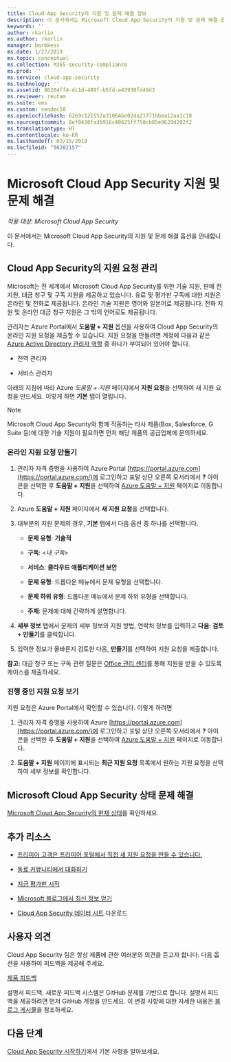 ```yaml
---
title: Cloud App Security의 지원 및 문제 해결 정보
description: 이 문서에서는 Microsoft Cloud App Security의 지원 및 문제 해결 옵션을 안내합니다.
keywords: ''
author: rkarlin
ms.author: rkarlin
manager: barbkess
ms.date: 1/27/2019
ms.topic: conceptual
ms.collection: M365-security-compliance
ms.prod: ''
ms.service: cloud-app-security
ms.technology: ''
ms.assetid: 86204ff4-dc1d-489f-b5fd-a43930fd49d3
ms.reviewer: reutam
ms.suite: ems
ms.custom: seodec18
ms.openlocfilehash: 6269c121552a310646e02da21771bbea12aa1c18
ms.sourcegitcommit: 8ef0438fa35916c48625ff750cb85e9628d202f2
ms.translationtype: HT
ms.contentlocale: ko-KR
ms.lasthandoff: 02/15/2019
ms.locfileid: "56282157"
---
```

# <a name="support-and-troubleshooting-microsoft-cloud-app-security"></a>Microsoft Cloud App Security 지원 및 문제 해결

*적용 대상: Microsoft Cloud App Security*

이 문서에서는 Microsoft Cloud App Security의 지원 및 문제 해결 옵션을 안내합니다.

## <a name="manage-support-requests-for-cloud-app-security"></a>Cloud App Security의 지원 요청 관리

Microsoft는 전 세계에서 Microsoft Cloud App Security를 위한 기술 지원, 판매 전 지원, 대금 청구 및 구독 지원을 제공하고 있습니다. 유료 및 평가판 구독에 대한 지원은 온라인 및 전화로 제공됩니다. 온라인 기술 지원은 영어와 일본어로 제공됩니다. 전화 지원 및 온라인 대금 청구 지원은 그 밖의 언어로도 제공됩니다.

관리자는 Azure Portal에서 **도움말 + 지원** 옵션을 사용하여 Cloud App Security의 온라인 지원 요청을 제출할 수 있습니다. 지원 요청을 만들려면 계정에 다음과 같은 [Azure Active Directory 관리자 역할](https://docs.microsoft.com/azure/active-directory/active-directory-assign-admin-roles-azure-portal) 중 하나가 부여되어 있어야 합니다.

-   전역 관리자

-   서비스 관리자

아래의 지침에 따라 Azure *도움말 + 지원* 페이지에서 **지원 요청**을 선택하여 새 지원 요청을 만드세요. 이렇게 하면 **기본** 탭이 열립니다.

>[!NOTE]
> Microsoft Cloud App Security와 함께 작동하는 타사 제품(Box, Salesforce, G Suite 등)에 대한 기술 지원이 필요하면 먼저 해당 제품의 공급업체에 문의하세요.


### <a name="create-an-online-support-request"></a>온라인 지원 요청 만들기

1.  관리자 자격 증명을 사용하여 Azure Portal [https://portal.azure.com](https://portal.azure.com/)에 로그인하고 포털 상단 오른쪽 모서리에서 **?** 아이콘을 선택한 후 **도움말 + 지원**을 선택하여 [Azure 도움말 + 지원](https://ms.portal.azure.com/#blade/Microsoft_Azure_Support/HelpAndSupportBlade/overview) 페이지로 이동합니다.

2.  Azure **도움말 + 지원** 페이지에서 **새 지원 요청**을 선택합니다.

3.  대부분의 지원 문제의 경우, **기본** 탭에서 다음 옵션 중 하나를 선택합니다.

    -   **문제 유형**: **기술적**

    -   **구독**: \<*내 구독*\>

    -   **서비스**: **클라우드 애플리케이션 보안**

    -   **문제 유형**: 드롭다운 메뉴에서 문제 유형을 선택합니다.

    -   **문제 하위 유형**: 드롭다운 메뉴에서 문제 하위 유형을 선택합니다.

    -   **주제**: 문제에 대해 간략하게 설명합니다.

4.  **세부 정보** 탭에서 문제의 세부 정보와 지원 방법, 연락처 정보를 입력하고 **다음: 검토 + 만들기**를 클릭합니다.

5.  입력한 정보가 올바른지 검토한 다음, **만들기**를 선택하여 지원 요청을 제출합니다.

**참고:** 대금 청구 또는 구독 관련 질문은 [Office 관리 센터](https://portal.office.com/Support/SupportEntry.aspx)를 통해 지원을 받을 수 있도록 케이스를 제출하세요.

### <a name="view-open-support-requests"></a>진행 중인 지원 요청 보기

지원 요청은 Azure Portal에서 확인할 수 있습니다. 이렇게 하려면

1.  관리자 자격 증명을 사용하여 Azure [https://portal.azure.com](https://portal.azure.com/)에 로그인하고 포털 상단 오른쪽 모서리에서 **?** 아이콘을 선택한 후 **도움말 + 지원**을 선택하여 [Azure 도움말 + 지원](https://ms.portal.azure.com/#blade/Microsoft_Azure_Support/HelpAndSupportBlade/overview) 페이지로 이동합니다.

2.  **도움말 + 지원** 페이지에 표시되는 **최근 지원 요청** 목록에서 원하는 지원 요청을 선택하여 세부 정보를 확인합니다.

## <a name="troubleshooting-microsoft-cloud-app-security-status"></a>Microsoft Cloud App Security 상태 문제 해결

[Microsoft Cloud App Security의 현재 상태](https://status.cloudappsecurity.com/)를 확인하세요.


## <a name="additional-resources"></a>추가 리소스

- [프리미어 고객은 프리미어 포털에서 직접 새 지원 요청을 만들 수 있습니다.](https://premier.microsoft.com/)

-  [동료 커뮤니티에서 대화하기](https://techcommunity.microsoft.com/t5/Microsoft-Cloud-App-Security/bd-p/MicrosoftCloudAppSecurity)

-   [지금 평가판 시작](https://signup.microsoft.com/Signup?OfferId=757c4c34-d589-46e4-9579-120bba5c92ed&ali=1)

-   [Microsoft 블로그에서 최신 정보 얻기](https://techcommunity.microsoft.com/t5/Enterprise-Mobility-Security/bg-p/enterprisemobilityandsecurity/label-name/Microsoft%20Cloud%20App%20Security)

-   [Cloud App Security 데이터 시트](http://download.microsoft.com/download/E/F/E/EFE908F8-7EDB-4244-8039-67BA574186CC/Microsoft_Cloud_App_Security_eBook.pdf) 다운로드

## <a name="feedback"></a>사용자 의견

Cloud App Security 팀은 항상 제품에 관한 여러분의 의견을 듣고자 합니다. 다음 옵션을 사용하여 피드백을 제공해 주세요.

[제품 피드백](https://microsoftsecurity.uservoice.com/forums/905161-cloud-app-security) 

설명서 피드백. 새로운 피드백 시스템은 GitHub 문제를 기반으로 합니다. 설명서 피드백을 제공하려면 먼저 GitHub 계정을 만드세요. 이 변경 사항에 대한 자세한 내용은 [블로그 게시물](https://docs.microsoft.com/teamblog/a-new-feedback-system-is-coming-to-docs)을 참조하세요.



## <a name="next-steps"></a>다음 단계 

[Cloud App Security 시작하기](getting-started-with-cloud-app-security.md)에서 기본 사항을 알아보세요. 
